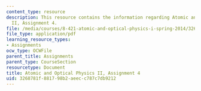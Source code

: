 ```yaml
---
content_type: resource
description: This resource contains the information regarding Atomic and Optical Physics
  II, Assignment 4.
file: /media/courses/8-421-atomic-and-optical-physics-i-spring-2014/3268781f881798b2aeecc787c7db9212_MIT8_421S14_homeWork4.pdf
file_type: application/pdf
learning_resource_types:
- Assignments
ocw_type: OCWFile
parent_title: Assignments
parent_type: CourseSection
resourcetype: Document
title: Atomic and Optical Physics II, Assignment 4
uid: 3268781f-8817-98b2-aeec-c787c7db9212
---
```

